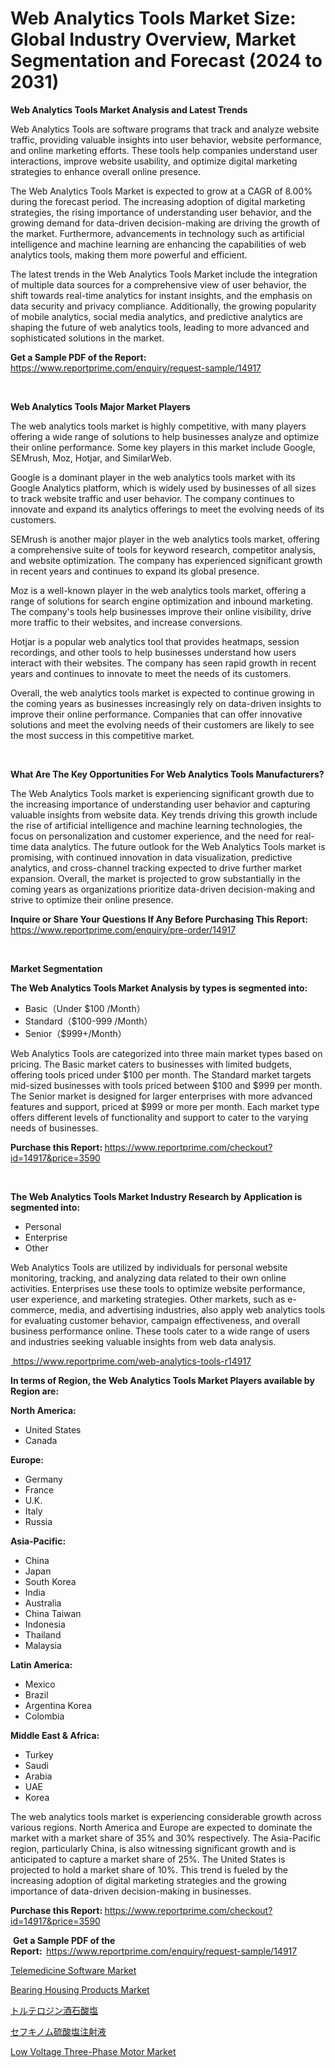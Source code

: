 <p><h1>Web Analytics Tools Market Size: Global Industry Overview, Market Segmentation and Forecast (2024 to 2031)</h1></p><p><strong>Web Analytics Tools Market Analysis and Latest Trends</strong></p>
<p><p>Web Analytics Tools are software programs that track and analyze website traffic, providing valuable insights into user behavior, website performance, and online marketing efforts. These tools help companies understand user interactions, improve website usability, and optimize digital marketing strategies to enhance overall online presence.</p><p>The Web Analytics Tools Market is expected to grow at a CAGR of 8.00% during the forecast period. The increasing adoption of digital marketing strategies, the rising importance of understanding user behavior, and the growing demand for data-driven decision-making are driving the growth of the market. Furthermore, advancements in technology such as artificial intelligence and machine learning are enhancing the capabilities of web analytics tools, making them more powerful and efficient.</p><p>The latest trends in the Web Analytics Tools Market include the integration of multiple data sources for a comprehensive view of user behavior, the shift towards real-time analytics for instant insights, and the emphasis on data security and privacy compliance. Additionally, the growing popularity of mobile analytics, social media analytics, and predictive analytics are shaping the future of web analytics tools, leading to more advanced and sophisticated solutions in the market.</p></p>
<p><strong>Get a Sample PDF of the Report:&nbsp;</strong> <a href="https://www.reportprime.com/enquiry/request-sample/14917">https://www.reportprime.com/enquiry/request-sample/14917</a></p>
<p>&nbsp;</p>
<p><strong>Web Analytics Tools Major Market Players</strong></p>
<p><p>The web analytics tools market is highly competitive, with many players offering a wide range of solutions to help businesses analyze and optimize their online performance. Some key players in this market include Google, SEMrush, Moz, Hotjar, and SimilarWeb.</p><p>Google is a dominant player in the web analytics tools market with its Google Analytics platform, which is widely used by businesses of all sizes to track website traffic and user behavior. The company continues to innovate and expand its analytics offerings to meet the evolving needs of its customers.</p><p>SEMrush is another major player in the web analytics tools market, offering a comprehensive suite of tools for keyword research, competitor analysis, and website optimization. The company has experienced significant growth in recent years and continues to expand its global presence.</p><p>Moz is a well-known player in the web analytics tools market, offering a range of solutions for search engine optimization and inbound marketing. The company's tools help businesses improve their online visibility, drive more traffic to their websites, and increase conversions.</p><p>Hotjar is a popular web analytics tool that provides heatmaps, session recordings, and other tools to help businesses understand how users interact with their websites. The company has seen rapid growth in recent years and continues to innovate to meet the needs of its customers.</p><p>Overall, the web analytics tools market is expected to continue growing in the coming years as businesses increasingly rely on data-driven insights to improve their online performance. Companies that can offer innovative solutions and meet the evolving needs of their customers are likely to see the most success in this competitive market.</p></p>
<p>&nbsp;</p>
<p><strong>What Are The Key Opportunities For Web Analytics Tools Manufacturers?</strong></p>
<p><p>The Web Analytics Tools market is experiencing significant growth due to the increasing importance of understanding user behavior and capturing valuable insights from website data. Key trends driving this growth include the rise of artificial intelligence and machine learning technologies, the focus on personalization and customer experience, and the need for real-time data analytics. The future outlook for the Web Analytics Tools market is promising, with continued innovation in data visualization, predictive analytics, and cross-channel tracking expected to drive further market expansion. Overall, the market is projected to grow substantially in the coming years as organizations prioritize data-driven decision-making and strive to optimize their online presence.</p></p>
<p><strong>Inquire or Share Your Questions If Any Before Purchasing This Report:</strong> <a href="https://www.reportprime.com/enquiry/pre-order/14917">https://www.reportprime.com/enquiry/pre-order/14917</a></p>
<p>&nbsp;</p>
<p><strong>Market Segmentation</strong></p>
<p><strong>The Web Analytics Tools Market Analysis by types is segmented into:</strong></p>
<p><ul><li>Basic（Under $100 /Month）</li><li>Standard（$100-999 /Month）</li><li>Senior（$999+/Month）</li></ul></p>
<p><p>Web Analytics Tools are categorized into three main market types based on pricing. The Basic market caters to businesses with limited budgets, offering tools priced under $100 per month. The Standard market targets mid-sized businesses with tools priced between $100 and $999 per month. The Senior market is designed for larger enterprises with more advanced features and support, priced at $999 or more per month. Each market type offers different levels of functionality and support to cater to the varying needs of businesses.</p></p>
<p><strong>Purchase this Report:&nbsp;</strong><a href="https://www.reportprime.com/checkout?id=14917&price=3590">https://www.reportprime.com/checkout?id=14917&price=3590</a></p>
<p>&nbsp;</p>
<p><strong>The Web Analytics Tools Market Industry Research by Application is segmented into:</strong></p>
<p><ul><li>Personal</li><li>Enterprise</li><li>Other</li></ul></p>
<p><p>Web Analytics Tools are utilized by individuals for personal website monitoring, tracking, and analyzing data related to their own online activities. Enterprises use these tools to optimize website performance, user experience, and marketing strategies. Other markets, such as e-commerce, media, and advertising industries, also apply web analytics tools for evaluating customer behavior, campaign effectiveness, and overall business performance online. These tools cater to a wide range of users and industries seeking valuable insights from web data analysis.</p></p>
<p><a href="https://www.reportprime.com/web-analytics-tools-r14917">&nbsp;https://www.reportprime.com/web-analytics-tools-r14917</a></p>
<p><strong>In terms of Region, the Web Analytics Tools Market Players available by Region are:</strong></p>
<p>
    <p> <strong> North America: </strong>
        <ul>
            <li>United States</li>
            <li>Canada</li>
        </ul>
        </p> 
    <p> <strong> Europe: </strong>
        <ul>
            <li>Germany</li>
            <li>France</li>
            <li>U.K.</li>
            <li>Italy</li>
            <li>Russia</li>
        </ul>
        </p> 
    <p> <strong> Asia-Pacific: </strong>
        <ul>
            <li>China</li>
            <li>Japan</li>
            <li>South Korea</li>
            <li>India</li>
            <li>Australia</li>
            <li>China Taiwan</li>
            <li>Indonesia</li>
            <li>Thailand</li>
            <li>Malaysia</li>
        </ul>
        </p> 
    <p> <strong> Latin America: </strong>
        <ul>
            <li>Mexico</li>
            <li>Brazil</li>
            <li>Argentina Korea</li>
            <li>Colombia</li>
        </ul>
        </p> 
    <p> <strong> Middle East & Africa: </strong>
        <ul>
            <li>Turkey</li>
            <li>Saudi</li>
            <li>Arabia</li>
            <li>UAE</li>
            <li>Korea</li>
        </ul>
    </p>
    </p>
<p><p>The web analytics tools market is experiencing considerable growth across various regions. North America and Europe are expected to dominate the market with a market share of 35% and 30% respectively. The Asia-Pacific region, particularly China, is also witnessing significant growth and is anticipated to capture a market share of 25%. The United States is projected to hold a market share of 10%. This trend is fueled by the increasing adoption of digital marketing strategies and the growing importance of data-driven decision-making in businesses.</p></p>
<p><strong>Purchase this Report: </strong><a href="https://www.reportprime.com/checkout?id=14917&price=3590">https://www.reportprime.com/checkout?id=14917&price=3590</a></p>
<p>&nbsp;<strong>Get a Sample PDF of the Report:&nbsp;&nbsp;</strong><a href="https://www.reportprime.com/enquiry/request-sample/14917">https://www.reportprime.com/enquiry/request-sample/14917</a></p>
<p><strong></strong></p>
<p><p><a href="https://github.com/angelajermaine/Market-Research-Report-List-4/blob/main/telemedicine-software-market.md">Telemedicine Software Market</a></p><p><a href="https://www.linkedin.com/pulse/bearing-housing-products-market-global-regional-analysis-d5h8e">Bearing Housing Products Market</a></p><p><a href="https://medium.com/@lorrainethompson10/%E3%83%88%E3%83%AB%E3%83%86%E3%83%AD%E3%82%B8%E3%83%B3%E5%A1%A9%E9%85%B8%E5%A1%A9%E3%81%AE%E5%B8%82%E5%A0%B4%E4%BA%88%E6%B8%AC-%E5%B8%82%E5%A0%B4%E5%8B%95%E5%90%91-%E5%BD%B1%E9%9F%BF%E5%88%86%E6%9E%90-2024%E5%B9%B4-2031%E5%B9%B4-fa496b72385e">トルテロジン酒石酸塩</a></p><p><a href="https://medium.com/@s.guest01/%E3%82%BB%E3%83%95%E3%82%AD%E3%83%8E%E3%83%A0%E7%A1%AB%E9%85%B8%E5%A1%A9%E6%B3%A8%E5%B0%84%E5%B8%82%E5%A0%B4%E3%81%AE%E3%83%80%E3%82%A4%E3%83%8A%E3%83%9F%E3%82%AF%E3%82%B9%E3%82%92%E6%8E%A2%E3%82%8B-167%E3%83%9A%E3%83%BC%E3%82%B8%E3%81%A7%E3%82%AB%E3%83%90%E3%83%BC%E3%81%95%E3%82%8C%E3%81%9F%E3%82%B0%E3%83%AD%E3%83%BC%E3%83%90%E3%83%AB%E3%83%88%E3%83%AC%E3%83%B3%E3%83%89%E3%81%A8%E5%B0%86%E6%9D%A5%E3%81%AE%E6%88%90%E9%95%B7%E3%81%AE%E5%B1%95%E6%9C%9B-2024%E5%B9%B4-2031%E5%B9%B4-d7a0a93a3a46">セフキノム硫酸塩注射液</a></p><p><a href="https://www.linkedin.com/pulse/insights-low-voltage-three-phase-motor-market-size-which-expanding-t15nc">Low Voltage Three-Phase Motor Market</a></p></p>